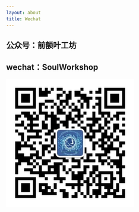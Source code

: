 ```yaml
---
layout: about
title: Wechat
---
```


## 公众号：前额叶工坊

## wechat：SoulWorkshop

![image](/qrcode.jpg)

<!--author-->